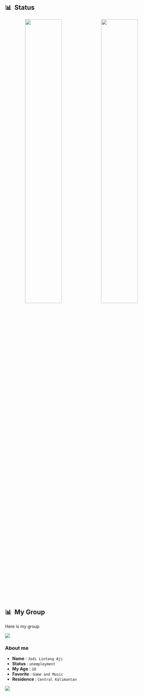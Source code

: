 ## 📊 &nbsp;Status

<p align="center">
    <img
        width="49%"
        src="https://github-readme-stats.vercel.app/api?username=tracemoepy&count_private=true&include_all_commits=true&show_icons=true&theme=tokyonight&custom_title=GitHub+Stats"
    />
    <img
        width="49%"
        src="https://github-readme-streak-stats.herokuapp.com?user=tracemoepy&theme=tokyonight"
    />
</p>

<h3>

## 📊 &nbsp;My Group
  
Here is my group
  <!-- Talking about disclaimer -->
  
<a href="https://t.me/DarkPyroRV"><img src="https://img.shields.io/badge/DarkPyro%20Feedback-blue.svg?style=for-the-badge&logo=Telegram"></a>

### About me
- **Name**   : `Jodi Lintang Aji`
- **Status** : `unemployment`
- **My Age** : `18`
- **Favorite**   : `Game and Music`
- **Residence**  : `Central Kalimantan`

<img src="https://telegra.ph//file/1c6f6cd1c792d8844f41d.jpg">
